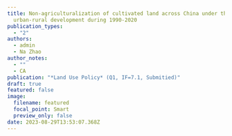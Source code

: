 ```yaml
---
title: Non-agriculturalization of cultivated land across China under the
  urban-rural development during 1990-2020
publication_types:
  - "2"
authors:
  - admin
  - Na Zhao
author_notes:
  - ""
  - CA
publication: "*Land Use Policy* (Q1, IF=7.1, Submitied)"
draft: true
featured: false
image:
  filename: featured
  focal_point: Smart
  preview_only: false
date: 2023-08-29T13:53:07.368Z
---
```


